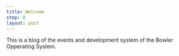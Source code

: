 ```yaml
---
title: Welcome
step: 0
layout: post
---
```


This is a blog of the events and development system of the Bowler Opperating System. 